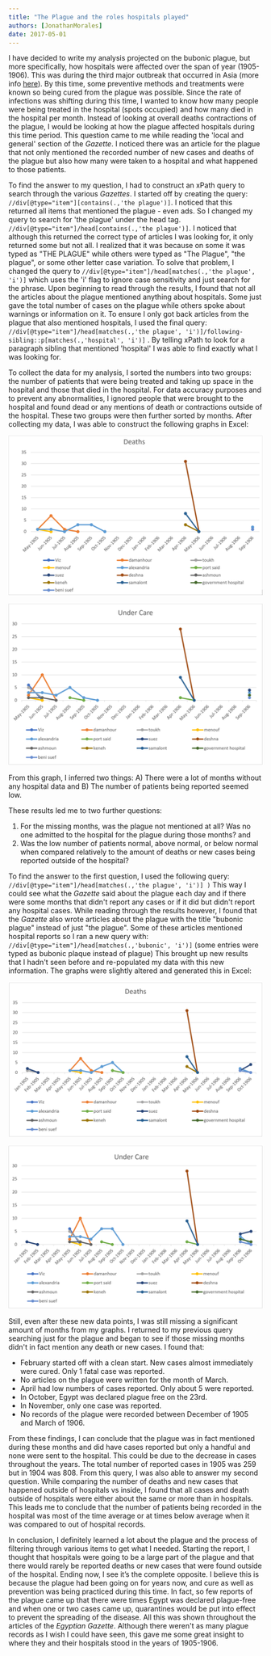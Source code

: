 ```yaml
---
title: "The Plague and the roles hospitals played"
authors: [JonathanMorales]
date: 2017-05-01
---
```

I have decided to write my analysis projected on the bubonic plague, but more specifically, how hospitals were affected over the span of year (1905-1906). This was during the third major outbreak that occurred in Asia (more info [here](http://www.nytimes.com/2010/11/01/health/01plague.html)). By this time, some preventive methods and treatments were known so being cured from the plague was possible. Since the rate of infections was shifting during this time, I wanted to know how many people were being treated in the hospital (spots occupied) and how many died in the hospital per month. Instead of looking at overall deaths contractions of the plague, I would be looking at how the plague affected hospitals during this time period. This question came to me while reading the 'local and general' section of the *Gazette*. I noticed there was an article for the plague that not only mentioned the recorded number of new cases and deaths of the plague but also how many were taken to a hospital and what happened to those patients.

To find the answer to my question, I had to construct an xPath query to search through the various *Gazettes*. I started off by creating the query: `//div[@type="item"][contains(.,'the plague')]`. I noticed that this returned all items that mentioned the plague - even ads. So I changed my query to search for 'the plague' under the head tag. ``//div[@type="item"]/head[contains(.,'the plague')]``. I noticed that although this returned the correct type of articles I was looking for, it only returned some but not all. I realized that it was because on some it was typed as "THE PLAGUE" while others were typed as "The Plague", "the plague", or some other letter case variation. To solve that problem, I changed the query to ``//div[@type="item"]/head[matches(.,'the plague', 'i')]`` which uses the 'i' flag to ignore case sensitivity and just search for the phrase. Upon beginning to read through the results, I found that not all the articles about the plague mentioned anything about hospitals. Some just gave the total number of cases on the plague while others spoke about warnings or information on it. To ensure I only got back articles from the plague that also mentioned hospitals, I used the final query: ``//div[@type="item"]/head[matches(.,'the plague', 'i')]/following-sibling::p[matches(.,'hospital', 'i')]`` . By telling xPath to look for a paragraph sibling that mentioned 'hospital' I was able to find exactly what I was looking for.

To collect the data for my analysis, I sorted the numbers into two groups: the number of patients that were being treated and taking up space in the hospital and those that died in the hospital. For data accuracy purposes and to prevent any abnormalities, I ignored people that were brought to the hospital and found dead or any mentions of death or contractions outside of the hospital. These two groups were then further sorted by months. After collecting my data, I was able to construct the following graphs in Excel:

![Line graph for hospital deaths](morales-graph1.PNG)

![Line graph for hospital patients](morales-graph2.PNG)

From this graph, I inferred two things:
A) There were a lot of months without any hospital data and
B) The number of patients being reported seemed low.

These results led me to two further questions:
1. For the missing months, was the plague not mentioned at all? Was no one admitted to the hospital for the plague during those months? and
2. Was the low number of patients normal, above normal, or below normal when compared relatively to the amount of deaths or new cases being reported outside of the hospital?

To find the answer to the first question, I used the following query:
`` //div[@type="item"]/head[matches(.,'the plague', 'i')] )``
This way I could see what the *Gazette* said about the plague each day and if there were some months that didn't report any cases or if it did but didn't report any hospital cases. While reading through the results however, I found that the *Gazette* also wrote articles about the plague with the title "bubonic plague" instead of just "the plague". Some of these articles mentioned hospital reports so I ran a new query with:
``//div[@type="item"]/head[matches(.,'bubonic', 'i')]`` (some entries were typed as bubonic plaque instead of plague)
This brought up new results that I hadn't seen before and re-populated my data with this new information. The graphs were slightly altered and generated this in Excel:

![Line graph for hospital deaths updated](morales-graph3.PNG)

![Line graph for hospital patients updated](morales-graph4.PNG)

Still, even after these new data points, I was still missing a significant amount of months from my graphs. I returned to my previous query searching just for the plague and began to see if those missing months didn't in fact mention any death or new cases.
I found that:
* February started off with a clean start. New cases almost immediately were cured. Only 1 fatal case was reported.
* No articles on the plague were written for the month of March.
* April had low numbers of cases reported. Only about 5 were reported.
* In October, Egypt was declared plague free on the 23rd.
* In November, only one case was reported.
* No records of the plague were recorded between December of 1905 and March of 1906.

From these findings, I can conclude that the plague was in fact mentioned during these months and did have cases reported but only a handful and none were sent to the hospital. This could be due to the decrease in cases throughout the years. The total number of reported cases in 1905 was 259 but in 1904 was 808.
From this query, I was also able to answer my second question. While comparing the number of deaths and new cases that happened outside of hospitals vs inside, I found that all cases and death outside of hospitals were either about the same or more than in hospitals. This leads me to conclude that the number of patients being recorded in the hospital was most of the time average or at times below average when it was compared to out of hospital records.

In conclusion, I definitely learned a lot about the plague and the process of filtering through various items to get what I needed. Starting the report, I thought that hospitals were going to be a large part of the plague and that there would rarely be reported deaths or new cases that were found outside of the hospital. Ending now, I see it’s the complete opposite. I believe this is because the plague had been going on for years now, and cure as well as prevention was being practiced during this time. In fact, so few reports of the plague came up that there were times Egypt was declared plague-free and when one or two cases came up, quarantines would be put into effect to prevent the spreading of the disease. All this was shown throughout the articles of the *Egyptian Gazette*. Although there weren't as many plague records as I wish I could have seen, this gave me some great insight to where they and their hospitals stood in the years of 1905-1906.
